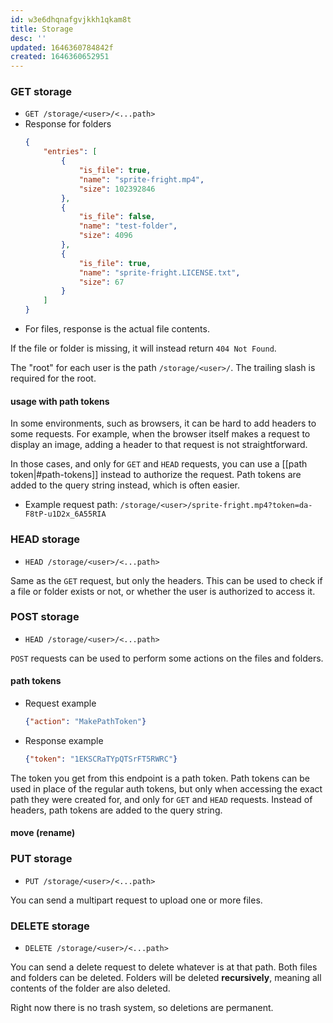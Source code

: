 ```yaml
---
id: w3e6dhqnafgvjkkh1qkam8t
title: Storage
desc: ''
updated: 1646360784842f
created: 1646360652951
---
```


### GET storage
- `GET /storage/<user>/<...path>`
- Response for folders
  ```json
  {
      "entries": [
          {
              "is_file": true,
              "name": "sprite-fright.mp4",
              "size": 102392846
          },
          {
              "is_file": false,
              "name": "test-folder",
              "size": 4096
          },
          {
              "is_file": true,
              "name": "sprite-fright.LICENSE.txt",
              "size": 67
          }
      ]
  }
  ```
- For files, response is the actual file contents.

If the file or folder is missing, it will instead return `404 Not Found`.

The "root" for each user is the path `/storage/<user>/`.
The trailing slash is required for the root.

#### usage with path tokens
In some environments, such as browsers, it can be hard to add headers to some
requests. For example, when the browser itself makes a request to display an
image, adding a header to that request is not straightforward.

In those cases, and only for `GET` and `HEAD` requests, you can use a [[path token|#path-tokens]]
instead to authorize the request. Path tokens are added to the query string
instead, which is often easier.

- Example request path: `/storage/<user>/sprite-fright.mp4?token=da-F8tP-u1D2x_6A55RIA`

### HEAD storage
- `HEAD /storage/<user>/<...path>`

Same as the `GET` request, but only the headers. This can be used to check if a
file or folder exists or not, or whether the user is authorized to access it.

### POST storage
- `HEAD /storage/<user>/<...path>`

`POST` requests can be used to perform some actions on the files and folders.

#### path tokens
- Request example
  ```json
  {"action": "MakePathToken"}
  ```
- Response example
  ```json
  {"token": "1EKSCRaTYpQTSrFT5RWRC"}
  ```

The token you get from this endpoint is a path token. Path tokens can be used in
place of the regular auth tokens, but only when accessing the exact path they
were created for, and only for `GET` and `HEAD` requests. Instead of headers,
path tokens are added to the query string.

#### move (rename)

### PUT storage
- `PUT /storage/<user>/<...path>`

You can send a multipart request to upload one or more files.

### DELETE storage
- `DELETE /storage/<user>/<...path>`

You can send a delete request to delete whatever is at that path. Both files and
folders can be deleted. Folders will be deleted **recursively**, meaning all
contents of the folder are also deleted.

Right now there is no trash system, so deletions are permanent.

